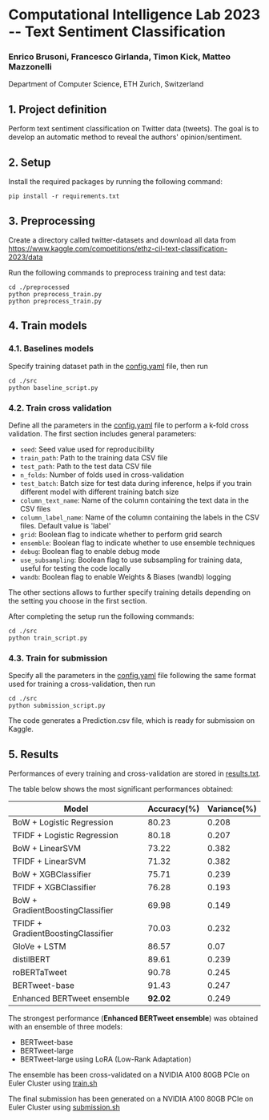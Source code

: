 # Computational Intelligence Lab 2023 -- Text Sentiment Classification

### Enrico Brusoni, Francesco Girlanda, Timon Kick, Matteo Mazzonelli
Department of Computer Science, ETH Zurich, Switzerland

## 1. Project definition

Perform text sentiment classification on Twitter data (tweets). The goal is to develop an automatic method to reveal the authors' opinion/sentiment.

## 2. Setup

Install the required packages by running the following command:
```
pip install -r requirements.txt
```

## 3. Preprocessing

Create a directory called twitter-datasets and download all data from https://www.kaggle.com/competitions/ethz-cil-text-classification-2023/data 

Run the following commands to preprocess training and test data:
```
cd ./preprocessed
python preprocess_train.py
python preprocess_train.py
```

## 4. Train models

### 4.1. Baselines models

Specify training dataset path in the [config.yaml](src/config.yaml) file, then run

```
cd ./src
python baseline_script.py
```

### 4.2. Train cross validation

Define all the parameters in the [config.yaml](src/config.yaml) file to perform a k-fold cross validation.
The first section includes general parameters:

* `seed`: Seed value used for reproducibility
* `train_path`: Path to the training data CSV file
* `test_path`: Path to the test data CSV file
* `n_folds`: Number of folds used in cross-validation
* `test_batch`: Batch size for test data during inference, helps if you train different model with different training batch size
* `column_text_name`: Name of the column containing the text data in the CSV files
* `column_label_name`: Name of the column containing the labels in the CSV files. Default value is 'label'
* `grid`: Boolean flag to indicate whether to perform grid search
* `ensemble`: Boolean flag to indicate whether to use ensemble techniques
* `debug`: Boolean flag to enable debug mode
* `use_subsampling`: Boolean flag to use subsampling for training data, useful for testing the code locally
* `wandb`: Boolean flag to enable Weights & Biases (wandb) logging

The other sections allows to further specify training details depending on the setting you choose in the first section.

After completing the setup run the following commands:

```
cd ./src
python train_script.py
```


### 4.3. Train for submission

Specify all the parameters in the [config.yaml](src/config.yaml) file following the same format used for training a cross-validation, then run 
```
cd ./src
python submission_script.py
```
The code generates a Prediction.csv file, which is ready for submission on Kaggle.

## 5. Results
Performances of every training and cross-validation are stored in [results.txt](results.txt).

The table below shows the most significant performances obtained:

| Model                              | Accuracy(\%)     | Variance(\%) |
|------------------------------------|------------------|--------------|
| BoW + Logistic Regression          | 80.23            | 0.208        |
| TFIDF + Logistic Regression        | 80.18            | 0.207        |
| BoW + LinearSVM                    | 73.22            | 0.382        |
| TFIDF + LinearSVM                  | 71.32            | 0.382        |
| BoW + XGBClassifier                | 75.71            | 0.239        |
| TFIDF + XGBClassifier              | 76.28            | 0.193        |
| BoW + GradientBoostingClassifier   | 69.98            | 0.149        |
| TFIDF + GradientBoostingClassifier | 70.03            | 0.232        |
| GloVe + LSTM                       | 86.57            | 0.07         |
| distilBERT                         | 89.61            | 0.239        |
| roBERTaTweet                       | 90.78            | 0.245        |
| BERTweet-base                      | 91.43            | 0.247        |
| Enhanced BERTweet ensemble         | $\mathbf{92.02}$ | 0.249        |

The strongest performance (**Enhanced BERTweet ensemble**) was obtained with an ensemble of three models:
* BERTweet-base
* BERTweet-large
* BERTweet-large using LoRA (Low-Rank Adaptation)

The ensemble has been cross-validated on a NVIDIA A100 80GB PCIe on Euler Cluster using [train.sh](src/train.sh)

The final submission has been generated on a NVIDIA A100 80GB PCIe on Euler Cluster using [submission.sh](src/submission.sh)
